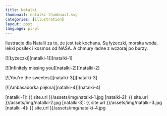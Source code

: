 ```yaml
---
title: Natalki
thumbnail: natalki-thumbnail.svg
categories: [illustration]
layout: post
language: pl-pl
---
```


Ilustracje dla Natalii za to, że jest tak kochana. Są łyżeczki, morska woda, lekki posiłek i kosmos od NASA. A chmury ładne z wczoraj po burzy.

[![Łyżeczki][natalki-1]][natalki-1]

[![Infinitely missing you][natalki-2]][natalki-2]

[![You're the sweetest][natalki-3]][natalki-3]

[![Ambasadorka piękna][natalki-4]][natalki-4]

[natalki-1]: {{ site.url }}/assets/img/natalki-1.jpg
[natalki-2]: {{ site.url }}/assets/img/natalki-2.jpg
[natalki-3]: {{ site.url }}/assets/img/natalki-3.jpg
[natalki-4]: {{ site.url }}/assets/img/natalki-4.jpg